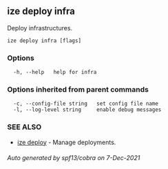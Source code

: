## ize deploy infra

Deploy infrastructures.

```
ize deploy infra [flags]
```

### Options

```
  -h, --help   help for infra
```

### Options inherited from parent commands

```
  -c, --config-file string   set config file name
  -l, --log-level string     enable debug messages
```

### SEE ALSO

* [ize deploy](ize_deploy.md)	 - Manage deployments.

###### Auto generated by spf13/cobra on 7-Dec-2021
